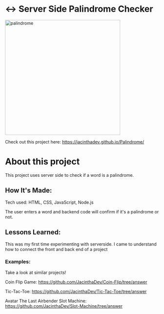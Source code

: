 # ↔️ Server Side Palindrome Checker

<img width="377" alt="palindrome" src="https://github.com/JacinthaDev/node-palindrome-bootcamp/assets/129231721/071f49cb-cdf2-44fc-ac03-2c9c0bb38191">

Check out this project here: https://jacinthadev.github.io/Palindrome/

# About this project
This project uses server side to check if a word is a palindrome.

## How It's Made:
Tech used: HTML, CSS, JavaScript, Node.js

The user enters a word and backend code will confirm if it's a palindrome or not.

## Lessons Learned:
This was my first time experimenting with serverside. I came to understand how to connect the front and back end of a project

### Examples:
Take a look at similar projects!

Coin Flip Game: https://github.com/JacinthaDev/Coin-Flip/tree/answer

Tic-Tac-Toe: https://github.com/JacinthaDev/Tic-Tac-Toe/tree/answer

Avatar The Last Airbender Slot Machine: https://github.com/JacinthaDev/Slot-Machine/tree/answer

